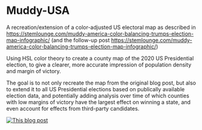 # Muddy-USA
A recreation/extension of a color-adjusted US electoral map as described in https://stemlounge.com/muddy-america-color-balancing-trumps-election-map-infographic/ (and the follow-up post https://stemlounge.com/muddy-america-color-balancing-trumps-election-map-infographic/)

Using HSL color theory to create a county map of the 2020 US Presidential election, to give a clearer, more accurate impression of population density and margin of victory.

The goal is to not only recreate the map from the original blog post, but also to extend it to all US Presidential elections based on publically available election data, and potentially adding analysis over time of which counties with low margins of victory have the largest effect on winning a state, and even account for effects from third-party candidates.

[![This blog post](https://stemlounge.com/muddy-america-color-balancing-trumps-election-map-infographic/)](URL)
